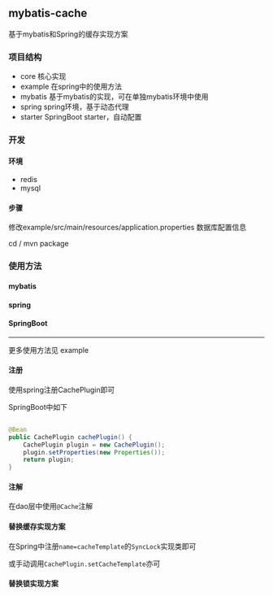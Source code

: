 ## mybatis-cache

基于mybatis和Spring的缓存实现方案

### 项目结构

- core 核心实现
- example 在spring中的使用方法
- mybatis 基于mybatis的实现，可在单独mybatis环境中使用
- spring spring环境，基于动态代理
- starter SpringBoot starter，自动配置


### 开发

#### 环境

- redis
- mysql

#### 步骤

修改example/src/main/resources/application.properties 数据库配置信息

cd /
mvn package

### 使用方法

#### mybatis

#### spring

#### SpringBoot

---
更多使用方法见 example

#### 注册
使用spring注册CachePlugin即可

SpringBoot中如下

```java

@Bean
public CachePlugin cachePlugin() {
    CachePlugin plugin = new CachePlugin();
    plugin.setProperties(new Properties());
    return plugin;
}

```

#### 注解

在dao层中使用`@Cache`注解


#### 替换缓存实现方案

在Spring中注册`name=cacheTemplate`的`SyncLock`实现类即可

或手动调用`CachePlugin.setCacheTemplate`亦可

#### 替换锁实现方案